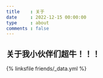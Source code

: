 ```yaml
---
title    : 关于
date     : 2022-12-15 00:00:00
type     : about
comments : false
---
```

## 关于我小伙伴们超牛！！！
{% linksfile friends/_data.yml %}
